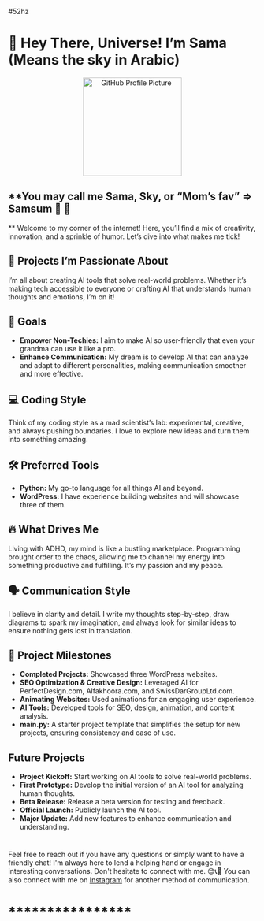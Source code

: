 #52hz

# 🌟 Hey There, Universe! I’m Sama (Means the sky in Arabic)

<p align="center">
    <img src="https://github.com/user-attachments/assets/ab1cf494-1d59-47c1-8014-2b9f09650349" alt="GitHub Profile Picture" width="200" />
</p>

## **You may call me Sama, Sky, or “Mom’s fav” => Samsum 🐋 🤍
**
Welcome to my corner of the internet! Here, you’ll find a mix of creativity, innovation, and a sprinkle of humor. Let’s dive into what makes me tick!

## 🚀 Projects I’m Passionate About
I’m all about creating AI tools that solve real-world problems. Whether it’s making tech accessible to everyone or crafting AI that understands human thoughts and emotions, I’m on it!

## 🎯 Goals
- **Empower Non-Techies:** I aim to make AI so user-friendly that even your grandma can use it like a pro.
- **Enhance Communication:** My dream is to develop AI that can analyze and adapt to different personalities, making communication smoother and more effective.

## 💻 Coding Style
Think of my coding style as a mad scientist’s lab: experimental, creative, and always pushing boundaries. I love to explore new ideas and turn them into something amazing.

## 🛠️ Preferred Tools
- **Python:** My go-to language for all things AI and beyond.
- **WordPress:** I have experience building websites and will showcase three of them.

## 🔥 What Drives Me
Living with ADHD, my mind is like a bustling marketplace. Programming brought order to the chaos, allowing me to channel my energy into something productive and fulfilling. It’s my passion and my peace.

## 🗣️ Communication Style
I believe in clarity and detail. I write my thoughts step-by-step, draw diagrams to spark my imagination, and always look for similar ideas to ensure nothing gets lost in translation.

## 🎉 Project Milestones
- **Completed Projects:** Showcased three WordPress websites.
- **SEO Optimization & Creative Design:** Leveraged AI for PerfectDesign.com, Alfakhoora.com, and SwissDarGroupLtd.com.
- **Animating Websites:** Used animations for an engaging user experience.
- **AI Tools:** Developed tools for SEO, design, animation, and content analysis.
- **main.py:** A starter project template that simplifies the setup for new projects, ensuring consistency and ease of use.

## Future Projects
- **Project Kickoff:** Start working on AI tools to solve real-world problems.
- **First Prototype:** Develop the initial version of an AI tool for analyzing human thoughts.
- **Beta Release:** Release a beta version for testing and feedback.
- **Official Launch:** Publicly launch the AI tool.
- **Major Update:** Add new features to enhance communication and understanding.


#
Feel free to reach out if you have any questions or simply want to have a friendly chat! I'm always here to lend a helping hand or engage in interesting conversations. Don't hesitate to connect with me. 😊📞💬
You can also connect with me on [Instagram](https://www.instagram.com/samaaburahmah/) for another method of communication.

# ****************
